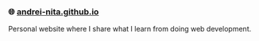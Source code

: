 ### 🌐 [andrei-nita.github.io](https://andrei-nita.github.io)

Personal website where I share what I learn from doing web development.
